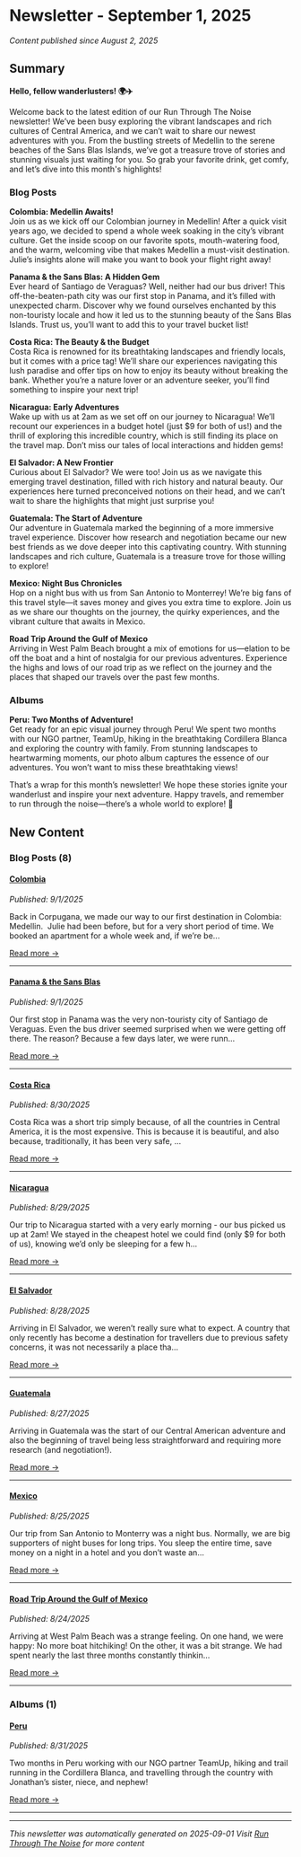# Newsletter - September 1, 2025

*Content published since August 2, 2025*

## Summary

**Hello, fellow wanderlusters! 🌍✈️**

Welcome back to the latest edition of our Run Through The Noise newsletter! We’ve been busy exploring the vibrant landscapes and rich cultures of Central America, and we can’t wait to share our newest adventures with you. From the bustling streets of Medellin to the serene beaches of the Sans Blas Islands, we’ve got a treasure trove of stories and stunning visuals just waiting for you. So grab your favorite drink, get comfy, and let’s dive into this month's highlights!

### Blog Posts

**Colombia: Medellin Awaits!**  
Join us as we kick off our Colombian journey in Medellin! After a quick visit years ago, we decided to spend a whole week soaking in the city’s vibrant culture. Get the inside scoop on our favorite spots, mouth-watering food, and the warm, welcoming vibe that makes Medellin a must-visit destination. Julie’s insights alone will make you want to book your flight right away!

**Panama & the Sans Blas: A Hidden Gem**  
Ever heard of Santiago de Veraguas? Well, neither had our bus driver! This off-the-beaten-path city was our first stop in Panama, and it’s filled with unexpected charm. Discover why we found ourselves enchanted by this non-touristy locale and how it led us to the stunning beauty of the Sans Blas Islands. Trust us, you’ll want to add this to your travel bucket list!

**Costa Rica: The Beauty & the Budget**  
Costa Rica is renowned for its breathtaking landscapes and friendly locals, but it comes with a price tag! We’ll share our experiences navigating this lush paradise and offer tips on how to enjoy its beauty without breaking the bank. Whether you’re a nature lover or an adventure seeker, you’ll find something to inspire your next trip!

**Nicaragua: Early Adventures**  
Wake up with us at 2am as we set off on our journey to Nicaragua! We’ll recount our experiences in a budget hotel (just $9 for both of us!) and the thrill of exploring this incredible country, which is still finding its place on the travel map. Don’t miss our tales of local interactions and hidden gems!

**El Salvador: A New Frontier**  
Curious about El Salvador? We were too! Join us as we navigate this emerging travel destination, filled with rich history and natural beauty. Our experiences here turned preconceived notions on their head, and we can’t wait to share the highlights that might just surprise you!

**Guatemala: The Start of Adventure**  
Our adventure in Guatemala marked the beginning of a more immersive travel experience. Discover how research and negotiation became our new best friends as we dove deeper into this captivating country. With stunning landscapes and rich culture, Guatemala is a treasure trove for those willing to explore!

**Mexico: Night Bus Chronicles**  
Hop on a night bus with us from San Antonio to Monterrey! We’re big fans of this travel style—it saves money and gives you extra time to explore. Join us as we share our thoughts on the journey, the quirky experiences, and the vibrant culture that awaits in Mexico.

**Road Trip Around the Gulf of Mexico**  
Arriving in West Palm Beach brought a mix of emotions for us—elation to be off the boat and a hint of nostalgia for our previous adventures. Experience the highs and lows of our road trip as we reflect on the journey and the places that shaped our travels over the past few months.

### Albums

**Peru: Two Months of Adventure!**  
Get ready for an epic visual journey through Peru! We spent two months with our NGO partner, TeamUp, hiking in the breathtaking Cordillera Blanca and exploring the country with family. From stunning landscapes to heartwarming moments, our photo album captures the essence of our adventures. You won’t want to miss these breathtaking views!

That’s a wrap for this month’s newsletter! We hope these stories ignite your wanderlust and inspire your next adventure. Happy travels, and remember to run through the noise—there’s a whole world to explore! 🌟

## New Content

### Blog Posts (8)

#### [Colombia](https://runthroughthenoise.com/posts/colombia)
*Published: 9/1/2025*

Back in Corpugana, we made our way to our first destination in Colombia: Medellin.  Julie had been before, but for a very short period of time. We booked an apartment for a whole week and, if we’re be...

[Read more →](https://runthroughthenoise.com/posts/colombia)

---

#### [Panama & the Sans Blas](https://runthroughthenoise.com/posts/panama-the-sans-blas)
*Published: 9/1/2025*

Our first stop in Panama was the very non-touristy city of Santiago de Veraguas. Even the bus driver seemed surprised when we were getting off there. The reason? Because a few days later, we were runn...

[Read more →](https://runthroughthenoise.com/posts/panama-the-sans-blas)

---

#### [Costa Rica](https://runthroughthenoise.com/posts/costa-rica)
*Published: 8/30/2025*

Costa Rica was a short trip simply because, of all the countries in Central America, it is the most expensive. This is because it is beautiful, and also because, traditionally, it has been very safe, ...

[Read more →](https://runthroughthenoise.com/posts/costa-rica)

---

#### [Nicaragua](https://runthroughthenoise.com/posts/nicaragua)
*Published: 8/29/2025*

Our trip to Nicaragua started with a very early morning - our bus picked us up at 2am! We stayed in the cheapest hotel we could find (only $9 for both of us), knowing we’d only be sleeping for a few h...

[Read more →](https://runthroughthenoise.com/posts/nicaragua)

---

#### [El Salvador](https://runthroughthenoise.com/posts/el-salvador)
*Published: 8/28/2025*

Arriving in El Salvador, we weren’t really sure what to expect. A country that only recently has become a destination for travellers due to previous safety concerns, it was not necessarily a place tha...

[Read more →](https://runthroughthenoise.com/posts/el-salvador)

---

#### [Guatemala](https://runthroughthenoise.com/posts/guatemala)
*Published: 8/27/2025*

Arriving in Guatemala was the start of our Central American adventure and also the beginning of travel being less straightforward and requiring more research (and negotiation!).

[Read more →](https://runthroughthenoise.com/posts/guatemala)

---

#### [Mexico](https://runthroughthenoise.com/posts/mexico)
*Published: 8/25/2025*

Our trip from San Antonio to Monterry was a night bus. Normally, we are big supporters of night buses for long trips. You sleep the entire time, save money on a night in a hotel and you don’t waste an...

[Read more →](https://runthroughthenoise.com/posts/mexico)

---

#### [Road Trip Around the Gulf of Mexico](https://runthroughthenoise.com/posts/road-trip-around-the-gulf-of-mexico)
*Published: 8/24/2025*

Arriving at West Palm Beach was a strange feeling. On one hand, we were happy: No more boat hitchiking! On the other, it was a bit strange. We had spent nearly the last three months constantly thinkin...

[Read more →](https://runthroughthenoise.com/posts/road-trip-around-the-gulf-of-mexico)

---

### Albums (1)

#### [Peru](https://runthroughthenoise.com/albums/peru)
*Published: 8/31/2025*

Two months in Peru working with our NGO partner TeamUp, hiking and trail running in the Cordillera Blanca, and travelling through the country with Jonathan’s sister, niece, and nephew!

[Read more →](https://runthroughthenoise.com/albums/peru)

---

---

*This newsletter was automatically generated on 2025-09-01*
*Visit [Run Through The Noise](https://runthroughthenoise.com) for more content*
